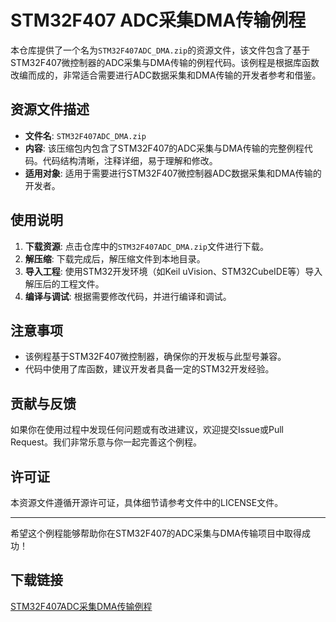 # STM32F407 ADC采集DMA传输例程

本仓库提供了一个名为`STM32F407ADC_DMA.zip`的资源文件，该文件包含了基于STM32F407微控制器的ADC采集与DMA传输的例程代码。该例程是根据库函数改编而成的，非常适合需要进行ADC数据采集和DMA传输的开发者参考和借鉴。

## 资源文件描述

- **文件名**: `STM32F407ADC_DMA.zip`
- **内容**: 该压缩包内包含了STM32F407的ADC采集与DMA传输的完整例程代码。代码结构清晰，注释详细，易于理解和修改。
- **适用对象**: 适用于需要进行STM32F407微控制器ADC数据采集和DMA传输的开发者。

## 使用说明

1. **下载资源**: 点击仓库中的`STM32F407ADC_DMA.zip`文件进行下载。
2. **解压缩**: 下载完成后，解压缩文件到本地目录。
3. **导入工程**: 使用STM32开发环境（如Keil uVision、STM32CubeIDE等）导入解压后的工程文件。
4. **编译与调试**: 根据需要修改代码，并进行编译和调试。

## 注意事项

- 该例程基于STM32F407微控制器，确保你的开发板与此型号兼容。
- 代码中使用了库函数，建议开发者具备一定的STM32开发经验。

## 贡献与反馈

如果你在使用过程中发现任何问题或有改进建议，欢迎提交Issue或Pull Request。我们非常乐意与你一起完善这个例程。

## 许可证

本资源文件遵循开源许可证，具体细节请参考文件中的LICENSE文件。

---

希望这个例程能够帮助你在STM32F407的ADC采集与DMA传输项目中取得成功！

## 下载链接

[STM32F407ADC采集DMA传输例程](https://pan.quark.cn/s/6914780a3528)